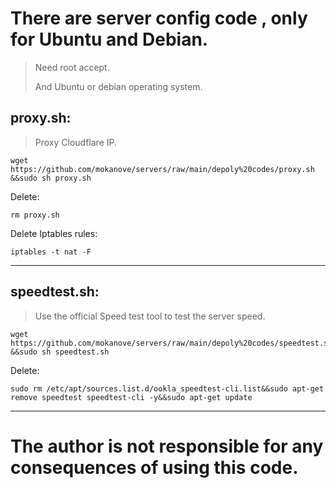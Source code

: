 # There are server config code , only for Ubuntu and Debian.

> Need root accept.
>
> And Ubuntu or debian operating system.

## proxy.sh:

> Proxy Cloudflare IP.

```
wget https://github.com/mokanove/servers/raw/main/depoly%20codes/proxy.sh &&sudo sh proxy.sh
```

Delete:

```
rm proxy.sh
```

Delete Iptables rules:

```
iptables -t nat -F
```

------

## speedtest.sh:

> Use the official Speed test tool to test the server speed.


```
wget https://github.com/mokanove/servers/raw/main/depoly%20codes/speedtest.sh &&sudo sh speedtest.sh
```

Delete:

```
sudo rm /etc/apt/sources.list.d/ookla_speedtest-cli.list&&sudo apt-get remove speedtest speedtest-cli -y&&sudo apt-get update
```

------



# The author is not responsible for any consequences of using this code.
